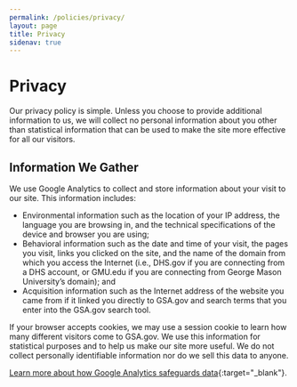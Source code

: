 ```yaml
---
permalink: /policies/privacy/
layout: page
title: Privacy
sidenav: true
---
```


# Privacy

Our privacy policy is simple. Unless you choose to provide additional information to us, we will collect no personal information about you other than statistical information that can be used to make the site more effective for all our visitors.

## Information We Gather
We use Google Analytics to collect and store information about your visit to our site. This information includes:

* Environmental information such as the location of your IP address, the language you are browsing in, and the technical specifications of the device and browser you are using;
* Behavioral information such as the date and time of your visit, the pages you visit, links you clicked on the site, and the name of the domain from which you access the Internet (i.e., DHS.gov if you are connecting from a DHS account, or GMU.edu if you are connecting from George Mason University’s domain); and
* Acquisition information such as the Internet address of the website you came from if it linked you directly to GSA.gov and search terms that you enter into the GSA.gov search tool.

If your browser accepts cookies, we may use a session cookie to learn how many different visitors come to GSA.gov. We use this information for statistical purposes and to help us make our site more useful. We do not collect personally identifiable information nor do we sell this data to anyone.

[Learn more about how Google Analytics safeguards data](https://www.usa.gov/optout-instructions){:target="_blank"}.

